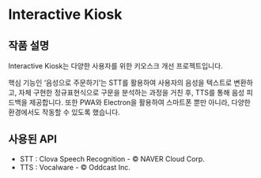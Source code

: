 # Interactive Kiosk

## 작품 설명
Interactive Kiosk는 다양한 사용자를 위한 키오스크 개선 프로젝트입니다.

핵심 기능인 ‘음성으로 주문하기’는 STT를 활용하여 사용자의 음성을 텍스트로 변환하고, 자체 구현한 정규표현식으로 구문을 분석하는 과정을 거친 후, TTS를 통해 음성 피드백을 제공합니다.
또한 PWA와 Electron을 활용하여 스마트폰 뿐만 아니라, 다양한 환경에서도 작동할 수 있도록 했습니다.

## 사용된 API
- STT : Clova Speech Recognition - © NAVER Cloud Corp.
- TTS : Vocalware - © Oddcast Inc.
